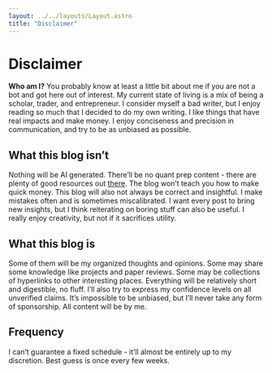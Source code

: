 ```yaml
---
layout: ../../layouts/Layout.astro
title: "Disclaimer"
---
```

# Disclaimer

**Who am I?** You probably know at least a little bit about me if you are not a bot and got here out of interest. My current state of living is a mix of being a scholar, trader, and entrepreneur. I consider myself a bad writer, but I enjoy reading so much that I decided to do my own writing. I like things that have real impacts and make money. I enjoy conciseness and precision in communication, and try to be as unbiased as possible.

## What this blog isn’t

Nothing will be AI generated. There’ll be no quant prep content - there are plenty of good resources out [there](https://www.amazon.com/Practical-Guide-Quantitative-Finance-Interviews/dp/1438236662). The blog won’t teach you how to make quick money. This blog will also not always be correct and insightful. I make mistakes often and is sometimes miscalibrated. I want every post to bring new insights, but I think reiterating on boring stuff can also be useful. I really enjoy creativity, but not if it sacrifices utility.

## What this blog is

Some of them will be my organized thoughts and opinions. Some may share some knowledge like projects and paper reviews. Some may be collections of hyperlinks to other interesting places. Everything will be relatively short and digestible, no fluff. I’ll also try to express my confidence levels on all unverified claims. It’s impossible to be unbiased, but I’ll never take any form of sponsorship. All content will be by me.

## Frequency

I can’t guarantee a fixed schedule - it’ll almost be entirely up to my discretion. Best guess is once every few weeks.
